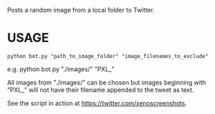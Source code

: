 Posts a random image from a local folder to Twitter.

# USAGE
	python bot.py "path_to_image_folder" "image_filenames_to_exclude"

e.g. python bot.py "./images/" "PXL_"

All images from "./images/" can be chosen but images beginning with "PXL_" will not have their filename appended to the tweet as text.

See the script in action at https://twitter.com/xenoscreenshots.